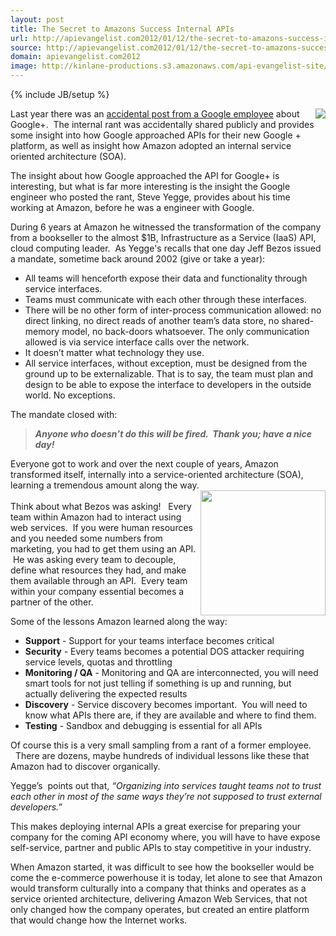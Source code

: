 ```yaml
---
layout: post
title: The Secret to Amazons Success Internal APIs
url: http://apievangelist.com2012/01/12/the-secret-to-amazons-success-internal-apis/
source: http://apievangelist.com2012/01/12/the-secret-to-amazons-success-internal-apis/
domain: apievangelist.com2012
image: http://kinlane-productions.s3.amazonaws.com/api-evangelist-site/blog/amazon-com-logo.jpg
---
```

{% include JB/setup %}<p>
     <img src="http://kinlane-productions.s3.amazonaws.com/amazon/amazon-com-logo.jpg"  align="right" />Last year there was an <a title="accidental post from a Google employee" href="http://siliconangle.com/furrier/2011/10/12/google-engineer-accidently-shares-his-internal-memo-about-google-platform/">accidental post from a Google employee</a> about Google+.  The internal rant was accidentally shared publicly and provides some insight into how Google approached APIs for their new Google + platform, as well as insight how Amazon adopted an internal service oriented architecture (SOA).
</p>
<p>
     The insight about how Google approached the API for Google+ is interesting, but what is far more interesting is the insight the Google engineer who posted the rant, Steve Yegge, provides about his time working at Amazon, before he was a engineer with Google.
</p>
<p>
     During 6 years at Amazon he witnessed the transformation of the company from a bookseller to the almost $1B, Infrastructure as a Service (IaaS) API, cloud computing leader.  As Yegge's recalls that one day Jeff Bezos issued a mandate, sometime back around 2002 (give or take a year):
</p>
<ul>
     <li>All teams will henceforth expose their data and functionality through service interfaces.
     </li>
     <li>Teams must communicate with each other through these interfaces.
     </li>
     <li>There will be no other form of inter-process communication allowed: no direct linking, no direct reads of another team’s data store, no shared-memory model, no back-doors whatsoever. The only communication allowed is via service interface calls over the network.
     </li>
     <li>It doesn’t matter what technology they use.
     </li>
     <li>All service interfaces, without exception, must be designed from the ground up to be externalizable. That is to say, the team must plan and design to be able to expose the interface to developers in the outside world. No exceptions.
     </li>
</ul>
<p>
     The mandate closed with:
</p>
<blockquote>
     <p>
          <strong><em>Anyone who doesn’t do this will be fired.  Thank you; have a nice day!</em></strong>
     </p>
</blockquote>
<p>
     Everyone got to work and over the next couple of years, Amazon transformed itself, internally into a service-oriented architecture (SOA), learning a tremendous amount along the way.<br />
     <img src="http://kinlane-productions.s3.amazonaws.com/AWS_LOGO_CMYK.jpg"  width="200" align="right" /><br />
     Think about what Bezos was asking!   Every team within Amazon had to interact using web services.  If you were human resources and you needed some numbers from marketing, you had to get them using an API.  He was asking every team to decouple, define what resources they had, and make them available through an API.  Every team within your company essential becomes a partner of the other.
</p>
<p>
     Some of the lessons Amazon learned along the way:
</p>
<ul>
     <li>
          <strong>Support</strong> - Support for your teams interface becomes critical
     </li>
     <li>
          <strong>Security</strong> - Every teams becomes a potential DOS attacker requiring service levels, quotas and throttling
     </li>
     <li>
          <strong>Monitoring / QA</strong> - Monitoring and QA are interconnected, you will need smart tools for not just telling if something is up and running, but actually delivering the expected results
     </li>
     <li>
          <strong>Discovery</strong> - Service discovery becomes important.  You will need to know what APIs there are, if they are available and where to find them.
     </li>
     <li>
          <strong>Testing</strong> - Sandbox and debugging is essential for all APIs
     </li>
</ul>
<div>
     Of course this is a very small sampling from a rant of a former employee.   There are dozens, maybe hundreds of individual lessons like these that Amazon had to discover organically.
</div>
<div>
     <p>
          Yegge’s  points out that, <em>“Organizing into services taught teams not to trust each other in most of the same ways they’re not supposed to trust external developers.”</em>
     </p>
     <p>
          This makes deploying internal APIs a great exercise for preparing your company for the coming API economy where, you will have to have expose self-service, partner and public APIs to stay competitive in your industry.
     </p>
     <p>
          When Amazon started, it was difficult to see how the bookseller would be come the e-commerce powerhouse it is today, let alone to see that Amazon would transform culturally into a company that thinks and operates as a service oriented architecture, delivering Amazon Web Services, that not only changed how the company operates, but created an entire platform that would change how the Internet works.
     </p>
</div>
